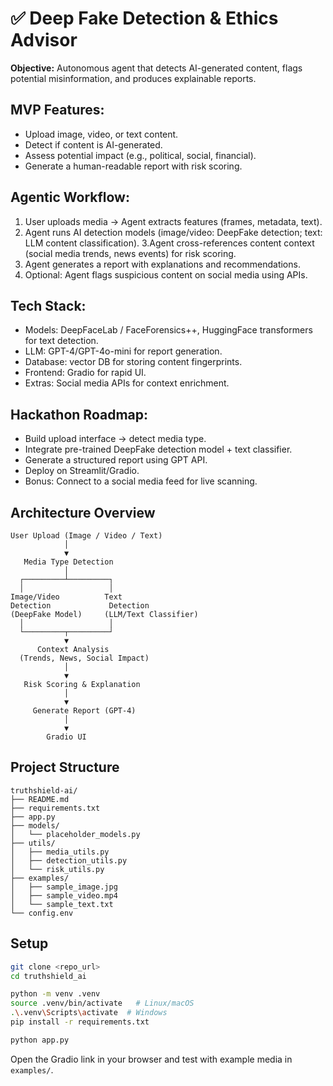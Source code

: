 # ✅ Deep Fake Detection & Ethics Advisor

**Objective:** Autonomous agent that detects AI-generated content, flags potential misinformation, and produces explainable reports.

## MVP Features:

- Upload image, video, or text content.
- Detect if content is AI-generated.
- Assess potential impact (e.g., political, social, financial).
- Generate a human-readable report with risk scoring.

## Agentic Workflow:

1. User uploads media → Agent extracts features (frames, metadata, text).
2. Agent runs AI detection models (image/video: DeepFake detection; text: LLM content classification).
3.Agent cross-references content context (social media trends, news events) for risk scoring.
4. Agent generates a report with explanations and recommendations.
5. Optional: Agent flags suspicious content on social media using APIs.

## Tech Stack:

- Models: DeepFaceLab / FaceForensics++, HuggingFace transformers for text detection.
- LLM: GPT-4/GPT-4o-mini for report generation.
- Database: vector DB for storing content fingerprints.
- Frontend: Gradio for rapid UI.
- Extras: Social media APIs for context enrichment.

## Hackathon Roadmap:

- Build upload interface → detect media type.
- Integrate pre-trained DeepFake detection model + text classifier.
- Generate a structured report using GPT API.
- Deploy on Streamlit/Gradio.
- Bonus: Connect to a social media feed for live scanning.

## Architecture Overview

```
User Upload (Image / Video / Text)
            │
            ▼
   Media Type Detection
            │
  ┌─────────┴─────────┐
  │                   │
Image/Video          Text
Detection             Detection
(DeepFake Model)     (LLM/Text Classifier)
  │                   │
  └─────────┬─────────┘
            ▼
      Context Analysis
  (Trends, News, Social Impact)
            │
            ▼
   Risk Scoring & Explanation
            │
            ▼
     Generate Report (GPT-4)
            │
            ▼
        Gradio UI
```

## Project Structure

```
truthshield-ai/
├── README.md
├── requirements.txt
├── app.py
├── models/
│   └── placeholder_models.py
├── utils/
│   ├── media_utils.py
│   ├── detection_utils.py
│   └── risk_utils.py
├── examples/
│   ├── sample_image.jpg
│   ├── sample_video.mp4
│   └── sample_text.txt
└── config.env
```

## Setup

```bash
git clone <repo_url>
cd truthshield_ai

python -m venv .venv
source .venv/bin/activate   # Linux/macOS
.\.venv\Scripts\activate  # Windows
pip install -r requirements.txt

python app.py
```

Open the Gradio link in your browser and test with example media in `examples/`.
